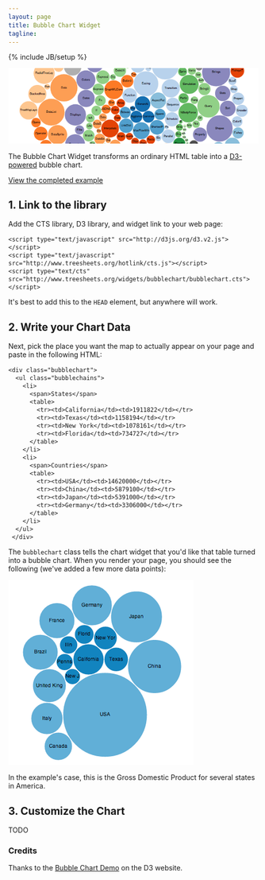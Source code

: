 ```yaml
---
layout: page
title: Bubble Chart Widget
tagline:
---
```

{% include JB/setup %}

<img class="widget-banner" src="banner.png" />

<p class="intro">The Bubble Chart Widget transforms an ordinary HTML table into a
<a href="http://d3js.org/">D3-powered</a> bubble chart.</p>

<p class="intro"><a href="example.html">View the completed example</a></p>

## 1. Link to the library

Add the CTS library, D3 library, and widget link to your web page:

    <script type="text/javascript" src="http://d3js.org/d3.v2.js"></script>
    <script type="text/javascript" src="http://www.treesheets.org/hotlink/cts.js"></script>
    <script type="text/cts" src="http://www.treesheets.org/widgets/bubblechart/bubblechart.cts"></script>

It's best to add this to the `HEAD` element, but anywhere will work.

## 2. Write your Chart Data

Next, pick the place you want the map to actually appear on your page and paste
in the following HTML: 

    <div class="bubblechart">
      <ul class="bubblechains">
        <li>
          <span>States</span>
          <table>
            <tr><td>California</td><td>1911822</td></tr>
            <tr><td>Texas</td><td>1158194</td></tr>
            <tr><td>New York</td><td>1078161</td></tr>
            <tr><td>Florida</td><td>734727</td></tr>
          </table>
        </li>
        <li>
          <span>Countries</span>
          <table>
            <tr><td>USA</td><td>14620000</td></tr>
            <tr><td>China</td><td>5879100</td></tr>
            <tr><td>Japan</td><td>5391000</td></tr>
            <tr><td>Germany</td><td>3306000</td></tr>
          </table>
        </li>
      </ul>
     </div>

The `bubblechart` class tells the chart widget that you'd like that table
turned into a bubble chart. When you render your page, you should see the
following (we've added a few more data points):

![Bubble Chart Example](example1.png)

In the example's case, this is the Gross Domestic Product for several states in
America.

## 3. Customize the Chart

TODO

### Credits

Thanks to the [Bubble Chart Demo](http://mbostock.github.com/d3/ex/bubble.html)
on the D3 website.

<script>
$(function() {
  SelectPage("PageWidgets", "PageWidgetsBubblechart");
});
</script>
